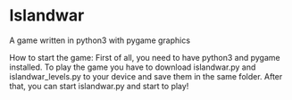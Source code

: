 # Islandwar
A game written in python3 with pygame graphics

How to start the game:
First of all, you need to have python3 and pygame installed.
To play the game you have to download islandwar.py and islandwar_levels.py to your device and save them in the same folder. After that, you can start islandwar.py and start to play!
